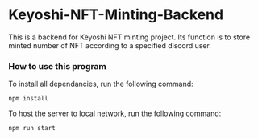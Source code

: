 # Keyoshi-NFT-Minting-Backend

This is a backend for Keyoshi NFT minting project. Its function is to store minted number of NFT according to a specified discord user.

### How to use this program

To install all dependancies, run the following command:

```shell
npm install
```

To host the server to local network, run the following command:

```shell
npm run start
```
